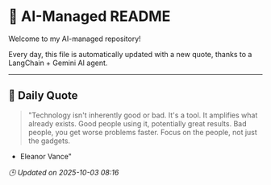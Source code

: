 # 🧠 AI-Managed README

Welcome to my AI-managed repository!

Every day, this file is automatically updated with a new quote, thanks to a LangChain + Gemini AI agent.

---

## 📅 Daily Quote

> "Technology isn't inherently good or bad. It's a tool.
It amplifies what already exists.
Good people using it, potentially great results.
Bad people, you get worse problems faster.
Focus on the people, not just the gadgets.

- Eleanor Vance"

*🕒 Updated on 2025-10-03 08:16*